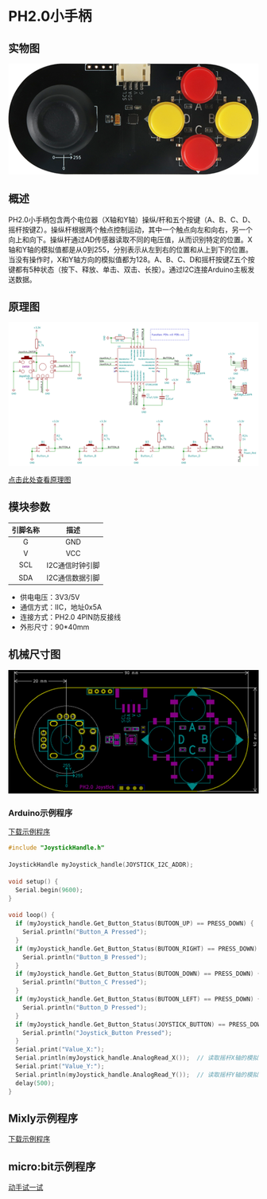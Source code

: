 # PH2.0小手柄

## 实物图

![实物图](picture/joystick_handle.png)

## 概述

​  PH2.0小手柄包含两个电位器（X轴和Y轴）操纵/杆和五个按键（A、B、C、D、摇杆按键Z）。操纵杆根据两个触点控制运动，其中一个触点向左和向右，另一个向上和向下。操纵杆通过AD传感器读取不同的电压值，从而识别特定的位置。X轴和Y轴的模拟值都是从0到255，分别表示从左到右的位置和从上到下的位置。当没有操作时，X和Y轴方向的模拟值都为128。A、B、C、D和摇杆按键Z五个按键都有5种状态（按下、释放、单击、双击、长按）。通过I2C连接Arduino主板发送数据。

## 原理图

![原理图](picture/joystick_handle_schematic.png)

<a href="zh-cn/ph2.0_sensors/base_input_module/joystick_handle/joystick_handle_schematic.pdf" target="_blank">点击此处查看原理图</a>

## 模块参数

| 引脚名称 |      描述       |
| :------: | :-------------: |
|    G     |       GND       |
|    V     |       VCC       |
|   SCL    | I2C通信时钟引脚 |
|   SDA    | I2C通信数据引脚 |

- 供电电压：3V3/5V
- 通信方式：IIC，地址0x5A
- 连接方式：PH2.0 4PIN防反接线
- 外形尺寸：90*40mm

## 机械尺寸图

![机械尺寸图](picture/joystick_handle_assembly.png)

### Arduino示例程序

<a href="zh-cn/ph2.0_sensors/base_input_module/joystick_handle/joystick_handle.zip" download>下载示例程序</a>

```c
#include "JoystickHandle.h"

JoystickHandle myJoystick_handle(JOYSTICK_I2C_ADDR);

void setup() {
  Serial.begin(9600);
}

void loop() {
  if (myJoystick_handle.Get_Button_Status(BUTOON_UP) == PRESS_DOWN) {  // 判断按键A是否按下
    Serial.println("Button_A Pressed");
  }
  if (myJoystick_handle.Get_Button_Status(BUTOON_RIGHT) == PRESS_DOWN) {  // 判断按键B是否按下
    Serial.println("Button_B Pressed");
  }
  if (myJoystick_handle.Get_Button_Status(BUTOON_DOWN) == PRESS_DOWN) {  // 判断按键C是否按下
    Serial.println("Button_C Pressed");
  }
  if (myJoystick_handle.Get_Button_Status(BUTOON_LEFT) == PRESS_DOWN) {  // 判断按键D是否按下
    Serial.println("Button_D Pressed");
  }
  if (myJoystick_handle.Get_Button_Status(JOYSTICK_BUTTON) == PRESS_DOWN) {  // 判断遥感按键是否按下
    Serial.println("Joystick_Button Pressed");
  }
  Serial.print("Value_X:");
  Serial.println(myJoystick_handle.AnalogRead_X());  // 读取摇杆X轴的模拟值打印出来
  Serial.print("Value_Y:");
  Serial.println(myJoystick_handle.AnalogRead_Y());  // 读取摇杆Y轴的模拟值打印出来
  delay(500);
}
```

## Mixly示例程序

<a href="zh-cn/ph2.0_sensors/base_input_module/joystick_handle/joystick_handle_Mixly_demo.zip" download>下载示例程序</a>

## micro:bit示例程序

<a href="https://makecode.microbit.org/_MU6Yt1gLoiFF" target="_blank">动手试一试</a>
